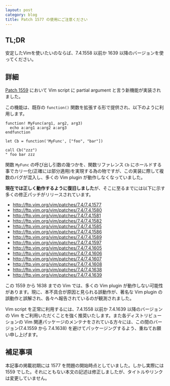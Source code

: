 ```yaml
---
layout: post
category: blog
title: Patch 1577 の使用にご注意ください
---
```


## TL;DR

安定したVimを使いたいのならば、7.4.1558 以前か 1639 以降のバージョンを使ってください。

## 詳細

[Patch 1559][1] において Vim script に partial argument と言う新機能が実装されました。

この機能は、既存の `function()` 関数を拡張する形で提供され、以下のように利用します。

```vim
function! MyFunc(arg1, arg2, arg3)
  echo a:arg1 a:arg2 a:arg3
endfunction

let Cb = function('MyFunc', ["foo", "bar"])

call Cb("zzz")
" foo bar zzz
```

関数 `MyFunc` の呼び出し引数の幾つかを、関数リファレンス `Cb` にホールドする事でカリー化(正確には部分適用)を実現する為の物ですが、この実装に際して複数のバグが混入し、多くの Vim plugin が動作しなくなっていました。

**現在では正しく動作するように復旧しました**が、そこに至るまでには以下に示す多くの修正パッチがリリースされています。

*   <http://ftp.vim.org/vim/patches/7.4/7.4.1577>
*   <http://ftp.vim.org/vim/patches/7.4/7.4.1580>
*   <http://ftp.vim.org/vim/patches/7.4/7.4.1581>
*   <http://ftp.vim.org/vim/patches/7.4/7.4.1582>
*   <http://ftp.vim.org/vim/patches/7.4/7.4.1585>
*   <http://ftp.vim.org/vim/patches/7.4/7.4.1586>
*   <http://ftp.vim.org/vim/patches/7.4/7.4.1589>
*   <http://ftp.vim.org/vim/patches/7.4/7.4.1597>
*   <http://ftp.vim.org/vim/patches/7.4/7.4.1605>
*   <http://ftp.vim.org/vim/patches/7.4/7.4.1606>
*   <http://ftp.vim.org/vim/patches/7.4/7.4.1607>
*   <http://ftp.vim.org/vim/patches/7.4/7.4.1608>
*   <http://ftp.vim.org/vim/patches/7.4/7.4.1638>
*   <http://ftp.vim.org/vim/patches/7.4/7.4.1639>

この 1559 から 1638 までの Vim では、多くの Vim plugin が動作しない可能性があります。現に、本不具合が原因と見られる誤動作が、著名な Vim plugin の誤動作と誤解され、各々へ報告されているのが観測されました。

Vim script を正常に利用するには、7.4.1558 以前か 7.4.1639 以降のバージョンの Vim をご利用いただくことを強く推奨いたします。また各ディストリビューションの Vim 関連パッケージのメンテナをされている方々には、この間のバージョン(7.4.1559 から 7.4.1638) を避けてパッケージングするよう、重ねてお願い申し上げます。

[1]:https://groups.google.com/d/msg/vim_dev/oaKOwnslCZY/60J7AjUdGAAJ

## 補足事項

本記事の掲載初期には 1577 を問題の開始時点としていました。しかし実際には 1559 でした。それにともない本文の記述は修正しましたが、タイトルやリンクは変更していません。
